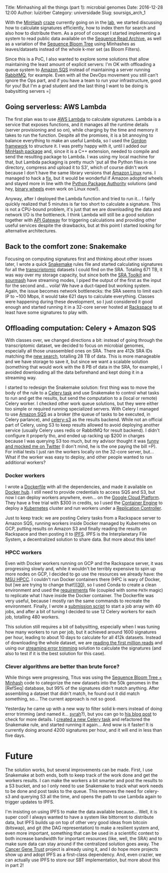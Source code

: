 Title: Minhashing all the things (part 1): microbial genomes
Date: 2016-12-28 12:00
Author: luizirber
Category: universidade
Slug: soursigs_arch_1

With the [MinHash][0] [craze][1] currently going on in the [lab][2],
we started discussing how to calculate signatures efficiently,
how to index them for search and also how to distribute them.
As a proof of concept I started implementing a system to read public data available on the [Sequence Read Archive][3],
as well as a variation of the [Sequence Bloom Tree][4] using Minhashes as leaves/datasets instead of the whole k-mer set (as Bloom Filters).

Since this is a PoC,
I also wanted to explore some solutions that allow maintaining the least amount of explicit servers:
I'm OK with offloading a queue system to [Amazon SQS][5] instead of maintaining a server running [RabbitMQ][6],
for example.
Even with all the DevOps movement you still can't ignore the Ops part,
and if you have a team to run your infrastructure,
good for you!
But I'm a grad student and the last thing I want to be doing is babysitting servers =]

## Going serverless: AWS Lambda

The first plan was to use [AWS Lambda][7] to calculate signatures.
Lambda is a service that exposes functions,
and it manages all the runtime details (server provisioning and so on),
while charging by the time and memory it takes to run the function.
Despite all the promises,
it is a bit annoying to balance everything to make an useful Lambda,
so I used the [Gordon framework][8] to structure it.
I was pretty happy with it,
until I added our [MinHash package][9] and,
since it is a C++ extension,
needed to compile and send the resulting package to Lambda.
I was using my local machine for that,
but Lambda packaging is pretty much 'put all the Python files in one directory,
compress and upload it to S3',
which of course didn't work because I don't have the same library versions that [Amazon Linux][10] runs.
I managed to hack a [fix][11],
but it would be wonderful if Amazon adopted wheels and stayed more in line with the [Python Package Authority][12] solutions
(and hey, [binary wheels][13] even work on Linux now!).

Anyway,
after I deployed the Lambda function and tried to run it...
I fairly quickly realized that 5 minutes is far too short to calculate a signature.
This is not a CPU-bound problem,
it's just that we are downloading the data and network I/O is the bottleneck.
I think Lambda will still be a good solution together with [API Gateway][14]
for triggering calculations and providing other useful services despite the drawbacks,
but at this point I started looking for alternative architectures.

## Back to the comfort zone: Snakemake

Focusing on computing signatures first and thinking about other issues later,
I wrote a quick [Snakemake][15] rules file and started calculating signatures
for all the [transcriptomic][16] datasets I could find on the SRA.
Totaling 671 TB,
it was way over my storage capacity,
but since both the [SRA Toolkit][17] and [sourmash][9] have streaming modes,
I piped the output of the first as the input for the second and... voila!
We have a duct-taped but working system.
Again,
the issue becomes network bottlenecks:
the SRA seems to limit each IP to ~100 Mbps,
it would take 621 days to calculate everything.
Classes were happening during these development,
so I just considered it good enough and started running it in a 32-core server hosted at [Rackspace][22]
to at least have some signatures to play with.

## Offloading computation: Celery + Amazon SQS

With classes over,
we changed directions a bit:
instead of going through the transcriptomic dataset,
we decided to focus on microbial genomes,
especially all those unassembled ones on SRA.
There are 412k SRA IDs matching the [new search][32],
totalling 28 TB of data.
This is more manageable and we have storage to save it,
but since we want a scalable solution (something that would work with the 8 PB of data in the SRA,
for example),
I avoided downloading all the data beforehand and kept doing it in a streaming way.

I started to redesign the Snakemake solution:
first thing was to move the body of the rule to a [Celery task][18]
and use Snakemake to control what tasks to run and get the results,
but send the computation to a (local or remote) Celery worker.
I checked other work queue solutions,
but they were either too simple or required running specialized servers.
With Celery I managed to use [Amazon SQS][5] as a broker
(the queue of tasks to be executed,
in Celery parlance),
and [celery-s3][20] as the results backend.
While not an official part of Celery,
using S3 to keep results allowed to avoid deploying another service
(usually Celery uses redis or RabbitMQ for result backend).
I didn't configure it properly tho,
and ended up racking up \$200 in charges because I was querying S3 too much,
but my advisor thought it was [funny and mocked me on Twitter][21] (I don't mind,
he is the one paying the bill =P).
For initial tests I just ran the workers locally on the 32-core server,
but... What if the worker was easy to deploy,
and other people wanted to run additional workers?

### Docker workers

I wrote a [Dockerfile][23] with all the dependencies,
and made it available on [Docker hub][24].
I still need to provide credentials to access SQS and S3,
but now I can deploy workers anywhere,
even... on the [Google Cloud Platform][25].
They have a free trial with \$300 in credits,
so I used the [Container Engine][26] to deploy a [Kubernetes][19] cluster and run
workers under a [Replication Controller][27].

Just to keep track: we are posting Celery tasks from a Rackspace server
to Amazon SQS,
running workers inside Docker managed by Kubernetes on GCP,
putting results on Amazon S3
and finally reading the results on Rackspace and then posting it to [IPFS][28].
IPFS is the Interplanetary File System,
a decentralized solution to share data.
But more about this later!

### HPCC workers

Even with Docker workers running on GCP and the Rackspace server,
it was progressing slowly and,
while it wouldn't be terribly expensive to spin up more nodes on GCP,
I decided to go use the resources we already have:
the [MSU HPCC][29].
I couldn't run Docker containers there (HPC is wary of Docker,
but [we are trying to change that!]][30]),
so I used Conda to create a clean environment and used the [requirements][31]
file (coupled with some `PATH` magic) to replicate what I have inside the Docker container.
The Dockerfile was very useful,
because I mostly ran the same commands to recreate the environment.
Finally,
I wrote a [submission script][40] to start a job array with 40 jobs,
and after a bit of tuning I decided to use 12 Celery workers for each job,
totalling 480 workers.

This solution still requires a bit of babysitting,
especially when I was tuning how many workers to run per job,
but it achieved around 1600 signatures per hour,
leading to about 10 days to calculate for all 412k datasets.
Instead of downloading the whole dataset,
we are [reading the first million reads][34] and using our [streaming error trimming][33]
solution to calculate the signatures
(and also to test if it is the best solution for this case).

### Clever algorithms are better than brute force?

While things were progressing,
Titus was using the [Sequence Bloom Tree + Minhash][37] code to categorize the new datasets into the 50k genomes in the [RefSeq] database,
but 99\% of the signatures didn't match anything.
After assembling a dataset that didn't match,
he found out it did match something,
so... The current approach is not so good.

Yesterday he came up with a new way to filter solid k-mers instead of doing
error trimming (and named it... [syrah][35]?),
but you can go to [his blog post][36] to check for more details.
I [created a new Celery task][38] and refactored the Snakemake rule,
and started running it again...
And wow is it faster!
It is currently doing around 4200 signatures per hour,
and it will end in less than five days.

# Future

The solution works,
but several improvements can be made.
First,
I use Snakemake at both ends,
both to keep track of the work done and get the workers results.
I can make the workers a bit smarter and post the results to a S3 bucket,
and so I only need to use Snakemake to track what work needs to be done and post tasks to the queue.
This removes the need for celery-s3 and querying S3 all the time,
and opens the path to use Lambda again to trigger updates to IPFS.

I'm insisting on using IPFS to make the data available because...
Well, it is super cool!
I always wanted to have a system like bittorrent to distribute data,
but IPFS builds up on top of other very good ideas from bitcoin (bitswap),
and git (the DAG representation) to make a resilient system and,
even more important,
something that can be used in a scientific context to both increase bandwidth for important resources (like, well, the SRA)
and to make sure data can stay around if the centralized solution goes away.
The [Cancer Gene Trust][39] project is already using it,
and I do hope more projects show up and adopt IPFS as a first-class dependency.
And,
even crazier,
we can actually use IPFS to store our SBT implementation,
but more about this in part 2!

[0]: http://ivory.idyll.org/blog/2016-sourmash-sbt.html
[1]: http://ivory.idyll.org/blog/2016-sourmash-sbt-more.html
[2]: http://ivory.idyll.org/lab/
[3]: https://www.ncbi.nlm.nih.gov/sra
[4]: https://www.cs.cmu.edu/~ckingsf/software/bloomtree/
[5]: https://aws.amazon.com/sqs/
[6]: https://www.rabbitmq.com/
[7]: https://aws.amazon.com/lambda/
[8]: https://gordon.readthedocs.io/en/latest/
[9]: https://github.com/dib-lab/sourmash
[10]: https://aws.amazon.com/amazon-linux-ami/
[11]: https://github.com/jorgebastida/gordon/compare/master...luizirber:refactor/python_package
[12]: https://packaging.python.org/
[13]: https://www.python.org/dev/peps/pep-0513/
[14]: https://aws.amazon.com/api-gateway/
[15]: https://bitbucket.org/snakemake/snakemake/wiki/Home
[16]: https://github.com/luizirber/soursigs/blob/6c6acf6429cec2e2e4a076dfc32adbf27fab1eed/Snakefile#L81
[17]: https://github.com/ncbi/sra-tools
[18]: http://docs.celeryproject.org/en/latest/userguide/tasks.html
[19]: http://kubernetes.io/
[20]: https://github.com/robgolding/celery-s3
[21]: https://twitter.com/ctitusbrown/status/812003429535006721
[22]: https://www.rackspace.com/openstack/public
[23]: https://github.com/luizirber/soursigs/blob/6c6acf6429cec2e2e4a076dfc32adbf27fab1eed/Dockerfile
[24]: https://hub.docker.com/r/luizirber/soursigs/tags/
[25]: https://cloud.google.com/
[26]: https://cloud.google.com/container-engine/
[27]: http://kubernetes.io/docs/user-guide/replication-controller/
[28]: https://ipfs.io/ipns/minhash.oxli.org/microbial/
[29]: https://wiki.hpcc.msu.edu/
[30]: https://github.com/NERSC/2016-11-14-sc16-Container-Tutorial
[31]: https://github.com/luizirber/soursigs/blob/a049cbc5733adbcffaaf91e176bbcda43763ed23/requirements.txt
[32]: https://github.com/luizirber/soursigs/blob/a049cbc5733adbcffaaf91e176bbcda43763ed23/Snakefile#L71
[33]: https://peerj.com/preprints/890/
[34]: https://github.com/luizirber/soursigs/blob/a049cbc5733adbcffaaf91e176bbcda43763ed23/soursigs/tasks.py#L15
[35]: https://github.com/dib-lab/syrah
[36]: ?????
[37]: https://github.com/dib-lab/sourmash/pull/45
[38]: https://github.com/luizirber/soursigs/blob/a049cbc5733adbcffaaf91e176bbcda43763ed23/soursigs/tasks.py#L34
[39]: https://github.com/ga4gh/cgtd
[40]: https://github.com/luizirber/soursigs/blob/a049cbc5733adbcffaaf91e176bbcda43763ed23/submit
